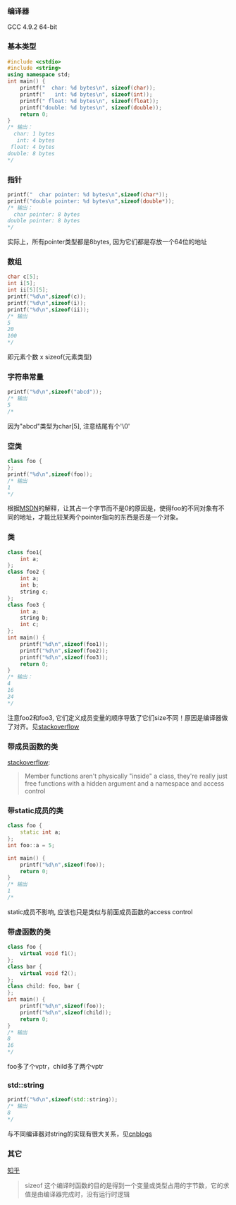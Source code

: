 ### 编译器
GCC 4.9.2 64-bit

### 基本类型
```cpp
#include <cstdio>
#include <string> 
using namespace std;
int main() {
    printf("  char: %d bytes\n", sizeof(char));
    printf("   int: %d bytes\n", sizeof(int));
    printf(" float: %d bytes\n", sizeof(float));
    printf("double: %d bytes\n", sizeof(double));
    return 0;
}
/* 输出：
  char: 1 bytes
   int: 4 bytes
 float: 4 bytes
double: 8 bytes
*/
```
### 指针
```cpp
printf("  char pointer: %d bytes\n",sizeof(char*));
printf("double pointer: %d bytes\n",sizeof(double*));
/* 输出：
  char pointer: 8 bytes
double pointer: 8 bytes
*/
```
实际上，所有pointer类型都是8bytes, 因为它们都是存放一个64位的地址
### 数组
```cpp
char c[5];
int i[5];
int ii[5][5];
printf("%d\n",sizeof(c));
printf("%d\n",sizeof(i));
printf("%d\n",sizeof(ii));
/* 输出
5
20
100
*/
```
即元素个数 x sizeof(元素类型)
### 字符串常量
```cpp
printf("%d\n",sizeof("abcd"));
/* 输出
5
/*
```
因为"abcd"类型为char[5], 注意结尾有个'\0'
### 空类
```cpp
class foo {
};
printf("%d\n",sizeof(foo));
/* 输出
1
*/
```
根据[MSDN](https://msdn.microsoft.com/en-us/library/f42z47h2.aspx)的解释，让其占一个字节而不是0的原因是，使得foo的不同对象有不同的地址，才能比较某两个pointer指向的东西是否是一个对象。
### 类
```cpp
class foo1{
	int a;
};
class foo2 {
	int a;
	int b;
	string c;
};
class foo3 {
	int a;
	string b;
	int c;
};
int main() {
	printf("%d\n",sizeof(foo1));
	printf("%d\n",sizeof(foo2));
	printf("%d\n",sizeof(foo3));
	return 0;
}
/* 输出：
4
16
24
*/
```
注意foo2和foo3, 它们定义成员变量的顺序导致了它们size不同！原因是编译器做了对齐。见[stackoverflow](https://stackoverflow.com/questions/14510711/how-is-the-size-of-a-c-class-determined)
### 带成员函数的类
[stackoverflow](https://stackoverflow.com/questions/6552319/c-sizeof-of-a-class-with-functions):
>Member functions aren't physically "inside" a class, they're really just free functions with a hidden argument and a namespace and access control
### 带static成员的类
```cpp
class foo {
	static int a;
};
int foo::a = 5;

int main() {
    printf("%d\n",sizeof(foo));
    return 0;
}
/* 输出
1
/*
```
static成员不影响, 应该也只是类似与前面成员函数的access control
### 带虚函数的类
```cpp
class foo {
    virtual void f1();
};
class bar {
    virtual void f2();
};
class child: foo, bar {
};
int main() {
    printf("%d\n",sizeof(foo));
    printf("%d\n",sizeof(child));
    return 0;
}
/* 输出
8
16
*/
```
foo多了个vptr，child多了两个vptr
### std::string
```cpp
printf("%d\n",sizeof(std::string));
/* 输出
8
*/
```
与不同编译器对string的实现有很大关系，见[cnblogs](https://www.cnblogs.com/tntboom/p/4550271.html)
### 其它
[知乎](https://www.zhihu.com/question/26090484)
>sizeof 这个编译时函数的目的是得到一个变量或类型占用的字节数，它的求值是由编译器完成时，没有运行时逻辑
